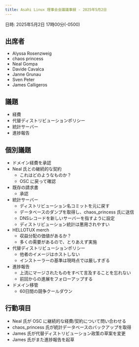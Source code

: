 ```yaml
---
title: Asahi Linux 理事会会議議事録 - 2025年5月2日
---
```


日時: 2025年5月2日 17時00分(-0500)

## 出席者
- Alyssa Rosenzweig
- chaos princess
- Neal Gompa
- Davide Cavalca
- Janne Grunau
- Sven Peter
- James Calligeros

## 議題
- 経費  
- 代替ディストリビューションポリシー
- 統計サーバー  
- 進捗報告

## 個別議題
- ドメイン経費を承認
- Neal 氏との継続的な契約  
  - これはどのようなものか？  
  - OSC に戻って確認
- 既存の請求書  
  - 承認
- 統計サーバー  
  - ディストリビューション名コミットを元に戻す  
  - データベースのダンプを取得し、chaos_princess 氏に送信
  - DNSレコードを新しいサーバーを指すように設定
  - ディストリビューション統計は悪用されやすい
- HELLOTUX merch
  - 収益分配の価値があるか？  
  - 多くの需要があるので、とりあえず実施
- 代替ディストリビューションポリシー
  - 他者のイメージはホストしない  
  - インストーラーの基準は現時点では厳しすぎる
- 進捗報告  
  - 上流にマージされたものをすべて言及することを忘れない  
  - 前回からの進展をフォローアップする
- ドメイン移管  
  - 60日間の競争クールダウン

## 行動項目
- Neal 氏が OSC に継続的な経費/契約について問い合わせる  
- chaos_princess 氏が統計データベースのバックアップを取得
- James 氏が代替ディストリビューション政策の草案を変更
- James 氏がまた進捗報告を起草
